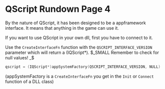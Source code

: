 # QScript Rundown Page 4

By the nature of QScript, it has been designed to be a appframework interface. It means that anything in the game can use it.

If you want to use QScript in your own dll, first you have to connect to it.

Use the `CreateInterfaceFn` function with the `QSCRIPT_INTERFACE_VERSION` parameter which will return a (IQScript*).
$_SMALL Remember to check for null values! _$
```cpp
qscript = (IQScript*)appSystemFactory(QSCRIPT_INTERFACE_VERSION, NULL)
```
(appSystemFactory is a `CreateInterfaceFn` you get in the `Init` or `Connect` function of a DLL class)
